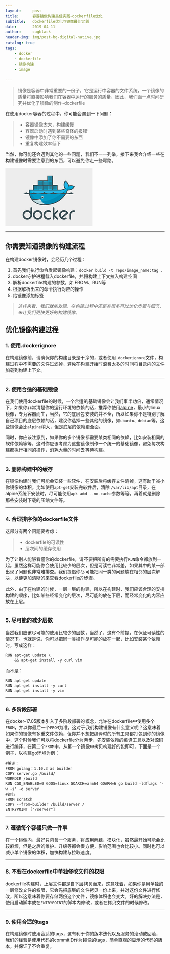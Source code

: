 ```yaml
---
layout:     post
title:      容器镜像构建最佳实践-dockerfile优化
subtitle:   dockerfile优化与镜像最佳实践
date:       2019-04-11
author:     cugblack
header-img: img/post-bg-digital-native.jpg
catalog: true
tags:
    - docker
    - dockerfile
    - 镜像构建
    - image
    
---
```


> 镜像是容器中非常重要的一份子，它是运行中容器的文件系统，一个镜像的质量将直接影响我们在容器中运行的服务的质量，因此，我们画一点时间研究并优化了镜像的制作-dockerfile



在使用docker容器的过程中，你可能会遇到一下问题：

> * 容器镜像太大，构建缓慢
> * 容器启动时遇到某些奇怪的报错
> * 镜像中添加了你不需要的东西
> * 重复构建效率低下

当然，你可能还会遇到其他的一些问题，我们不一一列举，接下来我会介绍一些在构建镜像时需要注意到的东西，可以避免你走一些弯路。

![docker-logo](https://github.com/cugblack/cugblack.github.io/blob/master/img/docker.png)



------

## 你需要知道镜像的构建流程

在构建docker镜像时，会经历几个过程：

 1. 首先我们执行命令发起镜像构建：`docker build -t repo/image_name:tag .`
 2. docker守护进程载入dockerfile，并将构建上下文拉入构建空间
 3. 解析dockerfile构建的参数，如 FROM、RUN等
 4. 根据解析出来的命令执行对应的操作
 5. 给镜像添加标签

> *这样来看，我们就能发现，在构建过程中还是有很多可以优化步骤与细节，来让我们更快更好的构建镜像。*
 
 
## 优化镜像构建过程




### 1. 使用.dockerignore

在构建镜像前，请确保你的构建目录是干净的，或者使用`.dockerignore`文件，构建过程中不需要的文件过滤掉，避免在构建开始时浪费太多的时间将目录内的文件加载到构建上下文。

---

### 2. 使用合适的基础镜像

在我们使用dockerfile的时候，一个合适的基础镜像会让我们事半功倍，通常情况下，如果你非常清楚你的运行环境的依赖的话，推荐你使用[alpine](https://hub.docker.com/_/alpine)，最小的linux镜像，专为容器而生，当然，它的底层包安装的并不全，所以如果你不是特别了解自己项目的底层依赖的话，建议你选择一些其他的镜像，如`ubuntu、debian`等，这些镜像会比`alpine`稍大，但是底层的依赖更全面。

同时，你应该注意到，如果你的多个镜像都需要某类相同的依赖，比如安装相同的软件依赖等等，这时你应该考虑为这些镜像制作一个统一的基础镜像，避免每次构建都执行相同的操作，消耗大量的时间去等待构建。

---

### 3. 删除构建中的缓存

在镜像构建时我们可能会安装一些软件，在安装后将缓存文件清掉，这有助于减小你镜像的体积。比如使用`apt-get`安装完软件后，清除 `/var/lib/apt`目录，在alpine系统下安装时，尽可能使用`apk add --no-cache`参数等等，再着就是删除那些安装时下载的压缩文件等。


---

### 4. 合理排序你的dockerfile文件

这部分有两个问题要考虑：
> * dockerfile的可读性
> * 层次间的缓存使用

为了让别人能够看懂你的dockerfile，请不要把所有的需要执行`RUN`命令都放到一起。虽然这样可能你会使用比较少的层次，但是可读性非常差，如果其中的某一部出现了问题也非常难排查。我们提倡你尽可能把同一类的问题放在相邻的层次解决，以便更加清晰的来查看dockerfile的步骤。

此外，由于在构建的时候，一层一层的构建，所以在构建时，我们应该合理的安排构建的顺序，比如某些经常变化的层次，尽可能的放在下层，而经常变化的内容应放在上层。

---

### 5. 尽可能的减少层数

当然我们应该尽可能的使用比较少的层数，当然了，这有个前提，在保证可读性的情况下。也就是说，你可以把同一类操作尽可能的放在一起，比如安装某个依赖时，写成这样：
```
RUN apt-get update \
    && apt-get install -y curl vim
```
而不是：
```
RUN apt-get update
RUN apt-get install -y curl
RUN apt-get install -y vim
```
---

### 6. 多阶段部署

在docker-17.05版本引入了多阶段部署的概念，允许在dockerfile中使用多个`FROM`，并以你最后一个`FROM`为准，这对于我们构建镜像有什么意义呢？这意味着如果你的镜像有多重文件依赖，但你并不想把编译时的所有工具都打包到你的镜像中，这个时候我们可以将dockerfile分为两步，先安装依赖的编译工具以及对源码进行编译，在第二个`FROM`中，从第一个镜像中拷贝构建好的包即可，下面是一个例子，以构建go环境为例：
```
#编译：
FROM golang：1.10.3 as builder
COPY server.go /build/
WORKDIR /build
RUN CGO_ENABLED=0 GOOS=linux GOARCH=arm64 GOARM=6 go build -ldflags '-w -s' -o server
#运行
FROM scratch
COPY --from=builder /build/server /
ENTRYPOINT ["/server"]
```

---

### 7. 遵循每个容器只做一件事

在一个镜像内，最好只包含一个服务，将应用解藕，模块化，虽然最开始可能会比较麻烦，但是之后的维护、升级等都会很方便，影响范围也会比较小。同时也可以减小单个镜像的体积，加快构建与拉取速度。

---

### 8. 不要在dockerfile中单独修改文件的权限

dockerfile构建时，上层文件都是自下层拷贝而来，这意味着，如果你是用单独的一层修改文件的权限，它会先把底层的文件拷贝一份上来，并对这份文件进行修改，所以这意味着你要存储两份这个文件，镜像体积也会变大。好的解决办法是，使用启动脚本或在`ENTRYPOINT`的脚本内修改，或者在拷贝文件的时候修改。

---

### 9. 使用合适的tags

在构建镜像时使用合适的tags，这有利于你的版本迭代以及服务的滚动或回滚，我们的经验是使用代码的commitID作为镜像的tags，简单直观的显示的代码的版本，并保证了不会重复。
